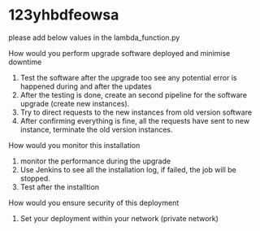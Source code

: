 # 123yhbdfeowsa

please add below values in the lambda_function.py











How would you perform upgrade software deployed and minimise downtime
1.	Test the software after the upgrade too see any potential error is happened during and after the updates
2.	After the testing is done, create an second pipeline for the software upgrade (create new instances).
3.	Try to direct requests to the new instances from old version software
4.	After confirming everything is fine, all the requests have sent to new instance, terminate the old version instances.

How would you monitor this installation 
1.	monitor the performance during the upgrade
2.	Use Jenkins to see all the installation log, if failed, the job will be stopped. 
3.	Test after the installtion

How would you ensure security of this deployment 
1.	Set your deployment within your network (private network)

